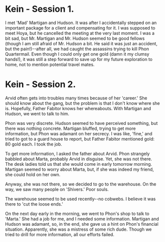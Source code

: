 # Kein - Session 1.
 
I met 'Mad' Martigan and Hudson. It was after I accidentally stepped on an important package for a client and compensating for it. I was supposed to meet Hoya, but he cancelled the meeting at the very last moment. I was a bit sad, but Mr. Martigan and Mr. Hudson seemed to be good fellows (though I am still afraid of Mr. Hudson a bit. He said it was just an accident, but the pain!)--after all, we had caught the assassins trying to kill Phon Quartermail. Even though I could only get one gold (damn it my clumsy hands!), it was still a step forward to save up for my future exploration to home, not to mention potential travel mates.
 
# Kein - Session 2.
 
Arvid often gets into troubles many times because of her 'career.' She should know about the gang, but the problem is that I don't know where she is. Hopefully, Father Fabitor knows her whereabouts. With Martigan and Hudson, we went to talk to him.
 
Phon was very discrete. Hudson seemed to have perceived something, but there was nothing concrete. Martigan bluffed, trying to get more information, but Phon was adamant on her secrecy. I was like, 'fine,' and tried to got to a guard house to report, but Father Fabitor mentioned gold: 80 gold each. I took the job.
 
To get more information, I asked the father about Arvid. Phon strangely babbled about Marta, probably Arvid in disguise. Yet, she was not there. The desk ladies told us that she would come in early tomorrow morning. Martigan seemed to worry about Marta, but, if she was indeed my friend, she could hold on her own.
 
Anyway, she was not there, so we decided to go to the warehouse. On the way, we saw many people on 'Shivers.' Poor souls.
 
The warehouse seemed to be used recently--no cobwebs. I believe it was there to 'cut the loose ends.'
 
On the next day early in the morning, we went to Phon's shop to talk to 'Marta.' She had a job for me, and I needed some information. Martigan and Hudson was adamant, so, in the end, she gave us a hint on Phon's financial situation.
Apparently, she was a mistress of some rich dude. Though we tried to drill for more information, all our efforts failed.